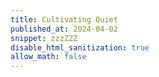 ```yaml
---
title: Cultivating Quiet
published_at: 2024-04-02
snippet: zzzZZZ
disable_html_sanitization: true
allow_math: false
---
```


<!-- <canvas id="cnv"></canvas> -->

<script src="/scripts/c2.min.js"></script>

<script>
   // import { openSimplexNoise2D } from "https://deno.land/x/noise/mod.ts";
   // import { makeNoise2D } from "https://deno.land/x/open-simplex-noise/mod.ts"
   // import * as c2 from "/scripts/c2.js"
   // import { Perlin } from "/scripts/c2.js"

   // class FloatingSquare {
   //    constructor(websocket) {
   //       this.ws       = websocket
   //       this.speed    = 0.0001
   //       // this.noise2D  = openSimplexNoise2D (Math.random () * MAX)
   //       // this.noise2D  = makeNoise2D (Math.random () * MAX)
   //       this.noise2D = new c2.Perlin ()
   //       this.x = Math.random () * MAX
   //       this.y = Math.random () * MAX
   //    }

   //    send_data (t) {
   //       const adj_t = t * this.speed

   //       const data = {
   //          type : `data`,
   //          body : {
   //             x: this.noise2D (adj_t + this.x, this.y),
   //             y: this.noise2D (this.x, adj_t + this.y)
   //          }
   //       }

   //       if (this.ws.readyState == 1) this.ws.send (JSON.stringify (data))

   //    }
   // }

   document.body.style.margin   = 0
   document.body.style.overflow = `hidden`
   document.body.style.background = `black`

   const cnv = document.createElement (`canvas`)
   cnv.style.position = `absolute`
   cnv.style.top = `0px`
   cnv.style.zIndex = -1
   document.body.appendChild (cnv)

   const ctx = cnv.getContext(`2d`)

   function resize_canvas () {
      cnv.width = innerWidth
      cnv.height = innerHeight
   }

   resize_canvas ()

   window.onresize = resize_canvas

   class Squuare {
      constructor (ctx) {
         this.ctx         = ctx

         this.frame_count = 1

         const short_side = innerWidth > innerHeight ? innerHeight : innerWidth

         this.size = { 
            x: short_side / 6,
            y: short_side / 6
         }

         this.pos          = {}

         this.last_pos     = {}

         this.colour       = `white`

         this.child        = []
         this.cur_gen      = 0
         this.tot_gen      = 128
         this.child_exists = false

         this.is_pressed   = false

      }

      update_pos (p) {
         Object.assign (this.last_pos, this.pos)
         Object.assign (this.pos, p)
         if (this.child_exists) this.child.update_pos (this.last_pos)
      }

      draw () {

         // console.log (this.cur_gen)

         if (this.child_exists) this.child.draw ()

         const mid = { 
            x: innerWidth / 2,
            y: innerHeight / 2
         }

         const p = this.cur_gen / this.tot_gen


         const new_pos = {
            x: this.pos.x * (1 - p),
            y: this.pos.y * (1 - p)
         }

         const new_size = {
            x: (this.size.x * (1 - p)) + (p * innerWidth),
            y: (this.size.y * (1 - p)) + (p * innerHeight),
         }

         let x = new_pos.x * (1 - p)
         x += 1
         x *= mid.x
         // x *= innerWidth
         x -= new_size.x / 2

         let y = new_pos.y * (1 - p)
         y += 1
         y *= mid.y
         // y *= innerHeight
         y -= new_size.y / 2

         let colour_sig = (this.frame_count / (this.tot_gen * 8)) * Math.PI
         colour_sig = Math.cos (colour_sig) + 1
         colour_sig *= 127.5


         if (this.is_pressed) {
            this.ctx.fillStyle = `turquoise` 
            this.ctx.fillRect (0, 0, innerWidth, innerHeight)

            this.ctx.fillStyle = `deeppink` 
            this.ctx.fillRect (x, y, new_size.x, new_size.y)
         }

         else {
            this.ctx.fillStyle = `rgb(${ colour_sig }, ${ colour_sig }, ${ colour_sig })`
            this.ctx.fillRect (x, y, new_size.x, new_size.y)
         }

         const birth_frame = (this.frame_count % (2 ** 4)) == 0
         if (!this.child_exists && birth_frame) this.birth ()

         this.frame_count++
      }

      get_coords () {

         let x = this.pos.x
         x += 1
         x *= innerWidth / 2
         x -= this.size.x / 2

         let y = this.pos.y
         y += 1
         y *= innerHeight / 2
         y -= this.size.y / 2

         return { x: x, y: y}
      }

      birth () {
         if (this.cur_gen < this.tot_gen) {
            this.child = new Squuare (this.ctx)
            this.child_exists = true
            this.child.cur_gen = this.cur_gen + 1
            Object.assign (this.child.pos, this.last_pos)
         }
      }

      on_pointer_down (e) {
         const coords = this.get_coords ()
         const in_L = e.x > coords.x
         const in_T = e.y > coords.y
         const in_R = e.x < coords.x + this.size.x
         const in_B = e.y < coords.y + this.size.y

         if (in_L && in_T && in_R && in_B) {
            this.is_pressed = true
            this.pos.x = (e.x * 2 / innerWidth)  - 1
            this.pos.y = (e.y * 2 / innerHeight) - 1
         }
      }

      on_pointer_move (e) {
         if (this.is_pressed) {
            this.pos.x = (e.x * 2 / innerWidth)  - 1
            this.pos.y = (e.y * 2 / innerHeight) - 1
         }
      }

      on_pointer_up () {
         this.is_pressed = false
      }
   }

   const squuare = new Squuare (ctx)

   // console.dir (cnv)

   cnv.onpointerdown = e => squuare.on_pointer_down (e)
   cnv.onpointermove = e => squuare.on_pointer_move (e)
   cnv.onpointerup   = e => squuare.on_pointer_up ()

   const perlin = new c2.Perlin ()

   const offset = {
      x: Math.random () * 100,
      y: Math.random () * 100
   }

   let t = Date.now ()
   const speed = 0.0005

   function draw_frame () {
      t += speed
      ctx.fillStyle = `deeppink`
      ctx.fillRect (0, 0, innerWidth, innerHeight)
      const new_pos = {
         x: perlin.noise (offset.x + t, offset.y) * 2 - 1,
         y: perlin.noise (offset.x, offset.y + t) * 2 - 1
      }
      if (!squuare.is_pressed) {
         squuare.update_pos (new_pos)
      }
      squuare.draw ()
      requestAnimationFrame (draw_frame)
   }

   draw_frame ()

</script>